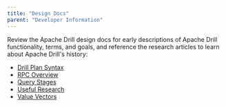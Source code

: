 ```yaml
---
title: "Design Docs"
parent: "Developer Information"
---
```

Review the Apache Drill design docs for early descriptions of Apache Drill
functionality, terms, and goals, and reference the research articles to learn
about Apache Drill's history:

  * [Drill Plan Syntax](/docs/drill-plan-syntax)
  * [RPC Overview](/docs/rpc-overview)
  * [Query Stages](/docs/query-stages)
  * [Useful Research](/docs/useful-research)
  * [Value Vectors](/docs/value-vectors)

